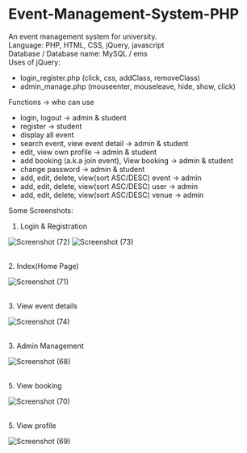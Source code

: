 # Event-Management-System-PHP
An event management system for university.
</br>Language: PHP, HTML, CSS, jQuery, javascript
</br>Database / Database name: MySQL / ems
</br>Uses of jQuery:
- login_register.php (click, css, addClass, removeClass)
- admin_manage.php (mouseenter, mouseleave, hide, show, click)

Functions -> who can use
- login, logout -> admin & student
- register -> student 
- display all event
- search event, view event detail -> admin & student
- edit, view own profile -> admin & student
- add booking (a.k.a join event), View booking -> admin & student
- change password -> admin & student
- add, edit, delete, view(sort ASC/DESC) event -> admin
- add, edit, delete, view(sort ASC/DESC) user -> admin
- add, edit, delete, view(sort ASC/DESC) venue -> admin

Some Screenshots:
1. Login & Registration

![Screenshot (72)](https://user-images.githubusercontent.com/44870863/67843227-89c97d80-fb36-11e9-8955-9580f5521509.png)
![Screenshot (73)](https://user-images.githubusercontent.com/44870863/67843228-89c97d80-fb36-11e9-90a9-d4e38cca1d26.png)

</br>2. Index(Home Page)

![Screenshot (71)](https://user-images.githubusercontent.com/44870863/67843226-89c97d80-fb36-11e9-881c-a6de0ff9c089.png)

</br>3. View event details

![Screenshot (74)](https://user-images.githubusercontent.com/44870863/67843588-3dcb0880-fb37-11e9-8d40-18e7d371813b.png)

</br>3. Admin Management

![Screenshot (68)](https://user-images.githubusercontent.com/44870863/67843222-8930e700-fb36-11e9-971c-18068cc20b15.png)

</br>5. View booking

![Screenshot (70)](https://user-images.githubusercontent.com/44870863/67843224-8930e700-fb36-11e9-9867-95867f1b91a0.png)

</br>5. View profile

![Screenshot (69)](https://user-images.githubusercontent.com/44870863/67843223-8930e700-fb36-11e9-815f-54cc1481d243.png)
